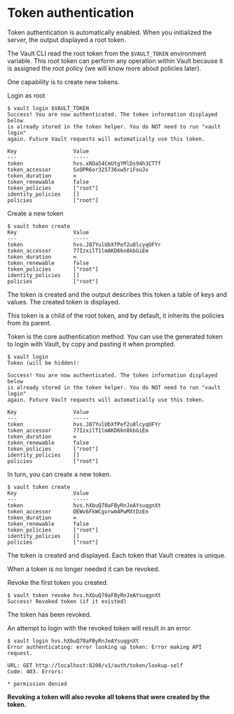 # Token authentication

Token authentication is automatically enabled. When you initialized the server, the output displayed a root token. 

The Vault CLI read the root token from the `$VAULT_TOKEN` environment variable. This root token can perform any operation within Vault because it is assigned the root policy (we will know more about policies later). 

One capability is to create new tokens.

Login as root 

```console
$ vault login $VAULT_TOKEN
Success! You are now authenticated. The token information displayed below
is already stored in the token helper. You do NOT need to run "vault login"
again. Future Vault requests will automatically use this token.

Key                  Value
---                  -----
token                hvs.xROa54CmUtgYMlDs94h3CTTf
token_accessor       SxOPR6or325736xw5riFouJv
token_duration       ∞
token_renewable      false
token_policies       ["root"]
identity_policies    []
policies             ["root"]
```

Create a new token

```console
$ vault token create
Key                  Value
---                  -----
token                hvs.J87YulUbXfPef2u8lcyqOFYr
token_accessor       77IzxilT1lmAKD6kn8kbGiEm
token_duration       ∞
token_renewable      false
token_policies       ["root"]
identity_policies    []
policies             ["root"]
```

The token is created and the output describes this token a table of keys and values. The created token is displayed.

This token is a child of the root token, and by default, it inherits the policies from its parent.

Token is the core authentication method. You can use the generated token to login with Vault, by copy and pasting it when prompted.

```console
$ vault login
Token (will be hidden): 

Success! You are now authenticated. The token information displayed below
is already stored in the token helper. You do NOT need to run "vault login"
again. Future Vault requests will automatically use this token.

Key                  Value
---                  -----
token                hvs.J87YulUbXfPef2u8lcyqOFYr
token_accessor       77IzxilT1lmAKD6kn8kbGiEm
token_duration       ∞
token_renewable      false
token_policies       ["root"]
identity_policies    []
policies             ["root"]
```

In turn, you can create a new token.

```console
$ vault token create
Key                  Value
---                  -----
token                hvs.hXbuQ70aFByRnJeAYsuqgnXt
token_accessor       OEWv6FkWCgvrwm4PwMXtDzEn
token_duration       ∞
token_renewable      false
token_policies       ["root"]
identity_policies    []
policies             ["root"]
```

The token is created and displayed. Each token that Vault creates is unique.

When a token is no longer needed it can be revoked.

Revoke the first token you created.


```console
$ vault token revoke hvs.hXbuQ70aFByRnJeAYsuqgnXt
Success! Revoked token (if it existed)
```

The token has been revoked.

An attempt to login with the revoked token will result in an error.

```console
$ vault login hvs.hXbuQ70aFByRnJeAYsuqgnXt
Error authenticating: error looking up token: Error making API request.

URL: GET http://localhost:8200/v1/auth/token/lookup-self
Code: 403. Errors:

* permission denied
```

**Revoking a token will also revoke all tokens that were created by the token.**